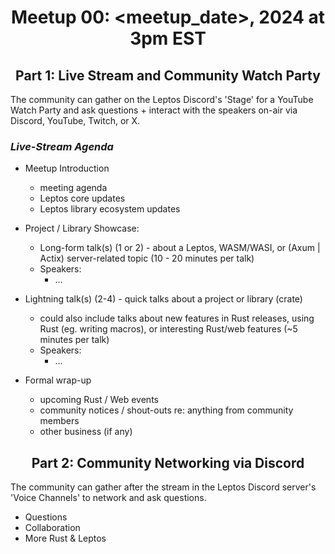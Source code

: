 <div align="center">

# Meetup 00: <meetup_date>, 2024 at 3pm EST

## Part 1: Live Stream and Community Watch Party

</div>

The community can gather on the Leptos Discord's 'Stage' for a YouTube Watch Party and ask questions + interact with the speakers on-air via Discord, YouTube, Twitch, or X.


### *Live-Stream Agenda*

- Meetup Introduction
	- meeting agenda
	- Leptos core updates
	- Leptos library ecosystem updates


- Project / Library Showcase:
	- Long-form talk(s) (1 or 2) - about a Leptos, WASM/WASI, or (Axum | Actix) server-related topic (10 - 20 minutes per talk)
	- Speakers:
		- ...


- Lightning talk(s) (2-4) - quick talks about a project or library (crate)
	- could also include talks about new features in Rust releases, using Rust (eg. writing macros), or interesting Rust/web features (~5 minutes per talk)
	- Speakers:
		- ...


- Formal wrap-up
	- upcoming Rust / Web events
	- community notices / shout-outs re: anything from community members
	- other business (if any)


<div align="center">

## Part 2: Community Networking via Discord

</div>


The community can gather after the stream in the Leptos Discord server's 'Voice Channels' to network and ask questions.

- Questions
- Collaboration
- More Rust & Leptos
